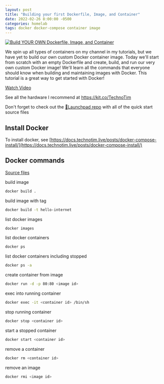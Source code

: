 ```yaml
---
layout: post
title: "Building your first Dockerfile, Image, and Container"
date: 2022-02-26 8:00:00 -0500
categories: homelab
tags: docker docker-compose container image
---
```


[![Build YOUR OWN Dockerfile, Image, and Container](https://img.youtube.com/vi/SnSH8Ht3MIc/0.jpg)](https://www.youtube.com/watch?v=SnSH8Ht3MIc "Build YOUR OWN Dockerfile, Image, and Container")

We spin up all types of containers on my channel in my tutorials, but we have yet to build our own custom Docker container image.  Today we'll start from scratch with an empty Dockerfile and create, build, and run our very own custom Docker image!  We'll learn all the commands that everyone should know when building and maintaining images with Docker.  This tutorial is a great way to get started with Docker!

[Watch Video](https://www.youtube.com/watch?v=SnSH8Ht3MIc)

See all the hardware I recommend at <https://kit.co/TechnoTim>

Don't forget to check out the [🚀Launchpad repo](https://l.technotim.live/quick-start) with all of the quick start source files


## Install Docker

To install docker, see [https://docs.technotim.live/posts/docker-compose-install/](https://docs.technotim.live/posts/docker-compose-install/)


## Docker commands

[Source files](https://github.com/techno-tim/launchpad/tree/master/docker/custom-image)

build image

```bash
docker build .
```

build image with tag

```bash
docker build -t hello-internet
```

list docker images

```bash
docker images
```

list docker containers

```bash
docker ps
```

list docker containers including stopped

```bash
docker ps -a
```

create container from image

```bash
docker run -d -p 80:80 <image id>
```

exec into running container

```bash
docker exec -it <container id> /bin/sh
```

stop running container

```bash
docker stop <container id>
```

start a stopped container

```bash
docker start <container id>
```

remove a container 

```bash
docker rm <container id>
```

remove an image

```bash
docker rmi <image id>
```



